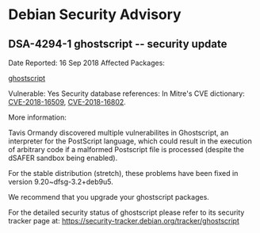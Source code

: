 
Debian Security Advisory
========================


DSA-4294-1 ghostscript -- security update
-----------------------------------------



Date Reported:
16 Sep 2018
Affected Packages:

[ghostscript](https://packages.debian.org/src:ghostscript)

Vulnerable:
Yes
Security database references:
In Mitre's CVE dictionary: [CVE-2018-16509](https://security-tracker.debian.org/tracker/CVE-2018-16509), [CVE-2018-16802](https://security-tracker.debian.org/tracker/CVE-2018-16802).  

More information:

Tavis Ormandy discovered multiple vulnerabilites in Ghostscript, an
interpreter for the PostScript language, which could result in the
execution of arbitrary code if a malformed Postscript file is processed
(despite the dSAFER sandbox being enabled).


For the stable distribution (stretch), these problems have been fixed in
version 9.20~dfsg-3.2+deb9u5.


We recommend that you upgrade your ghostscript packages.


For the detailed security status of ghostscript please refer to
its security tracker page at:
<https://security-tracker.debian.org/tracker/ghostscript>





